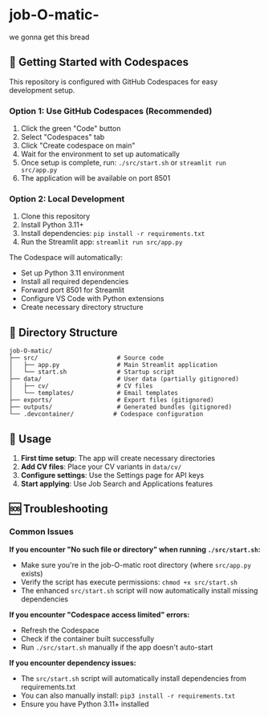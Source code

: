 # job-O-matic-
we gonna get this bread

## 🚀 Getting Started with Codespaces

This repository is configured with GitHub Codespaces for easy development setup.

### Option 1: Use GitHub Codespaces (Recommended)
1. Click the green "Code" button
2. Select "Codespaces" tab
3. Click "Create codespace on main"
4. Wait for the environment to set up automatically
5. Once setup is complete, run: `./src/start.sh` or `streamlit run src/app.py`
6. The application will be available on port 8501

### Option 2: Local Development
1. Clone this repository
2. Install Python 3.11+
3. Install dependencies: `pip install -r requirements.txt`
4. Run the Streamlit app: `streamlit run src/app.py`

The Codespace will automatically:
- Set up Python 3.11 environment
- Install all required dependencies
- Forward port 8501 for Streamlit
- Configure VS Code with Python extensions
- Create necessary directory structure

## 📁 Directory Structure

```
job-O-matic/
├── src/                      # Source code
│   ├── app.py                # Main Streamlit application
│   └── start.sh              # Startup script
├── data/                     # User data (partially gitignored)
│   ├── cv/                   # CV files
│   └── templates/            # Email templates
├── exports/                  # Export files (gitignored)
├── outputs/                  # Generated bundles (gitignored)
└── .devcontainer/           # Codespace configuration
```

## 🔧 Usage

1. **First time setup**: The app will create necessary directories
2. **Add CV files**: Place your CV variants in `data/cv/`
3. **Configure settings**: Use the Settings page for API keys
4. **Start applying**: Use Job Search and Applications features

## 🆘 Troubleshooting

### Common Issues

**If you encounter "No such file or directory" when running `./src/start.sh`:**
- Make sure you're in the job-O-matic root directory (where `src/app.py` exists)
- Verify the script has execute permissions: `chmod +x src/start.sh`
- The enhanced `src/start.sh` script will now automatically install missing dependencies

**If you encounter "Codespace access limited" errors:**
- Refresh the Codespace
- Check if the container built successfully
- Run `./src/start.sh` manually if the app doesn't auto-start

**If you encounter dependency issues:**
- The `src/start.sh` script will automatically install dependencies from requirements.txt
- You can also manually install: `pip3 install -r requirements.txt`
- Ensure you have Python 3.11+ installed
